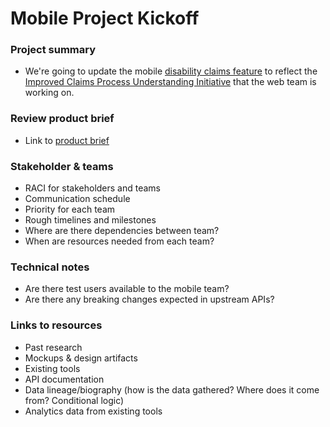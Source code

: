 # Mobile Project Kickoff

### Project summary
* We're going to update the mobile [disability claims feature](https://github.com/department-of-veterans-affairs/va.gov-team/blob/master/products/va-mobile-app/features/claims-discovery/Claims%20Reimagined%20Product%20Brief.md) to reflect the [Improved Claims Process Understanding Initiative](https://github.com/department-of-veterans-affairs/va.gov-team/blob/master/products/claim-appeal-status/CST%20Product/Improved%20Claims%20Process%20Understanding%20Initiative.md) that the web team is working on.

### Review product brief
* Link to [product brief](https://github.com/department-of-veterans-affairs/va.gov-team/blob/master/products/va-mobile-app/features/claims-discovery/Claims%20Reimagined%20Product%20Brief.md)

### Stakeholder & teams
* RACI for stakeholders and teams
* Communication schedule
* Priority for each team
* Rough timelines and milestones
* Where are there dependencies between team?
* When are resources needed from each team?

### Technical notes
* Are there test users available to the mobile team?
* Are there any breaking changes expected in upstream APIs?

### Links to resources
* Past research
* Mockups & design artifacts
* Existing tools
* API documentation
* Data lineage/biography (how is the data gathered?  Where does it come from? Conditional logic)
* Analytics data from existing tools
